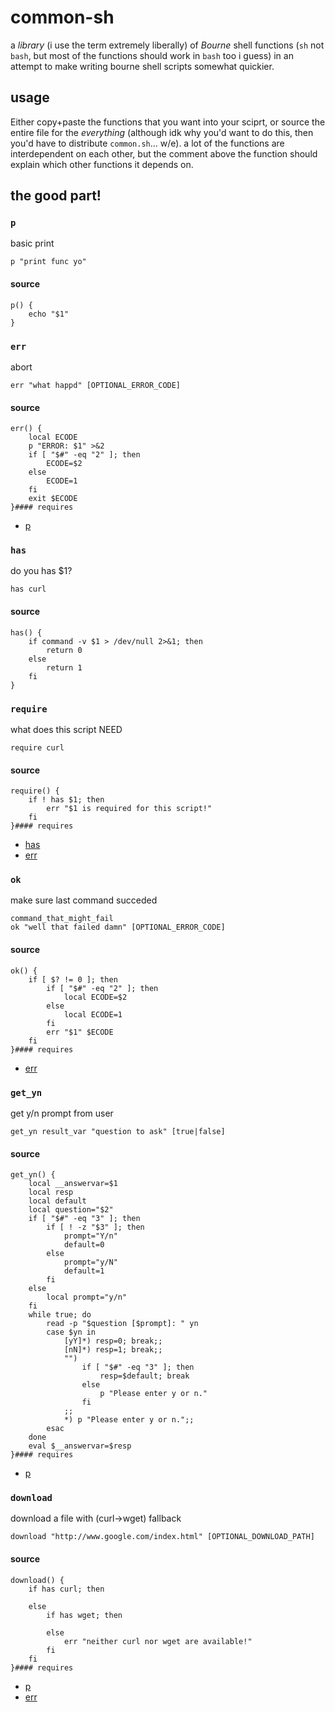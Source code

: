 # common-sh

a *library* (i use the term extremely liberally) of *Bourne* shell functions
(`sh` not `bash`, but most of the functions should work in `bash` too i guess) in
an attempt to make writing bourne shell scripts somewhat quickier.

## usage

Either copy+paste the functions that you want into your sciprt, or source the entire file
for the *everything* (although idk why you'd want to do this, then you'd have to
distribute `common.sh`... w/e). a lot of the functions are interdependent on each other,
but the comment above the function should explain which other functions it depends on.

## the good part!


### `p`

basic print

	p "print func yo"

#### source

	p() {
		echo "$1"
	}

### `err`

abort

	err "what happd" [OPTIONAL_ERROR_CODE]

#### source

	err() {
		local ECODE
		p "ERROR: $1" >&2
		if [ "$#" -eq "2" ]; then
			ECODE=$2
		else
			ECODE=1
		fi
		exit $ECODE
	}#### requires

* [p](#p)



### `has`

do you has $1?

	has curl

#### source

	has() {
		if command -v $1 > /dev/null 2>&1; then
			return 0
		else
			return 1
		fi
	}

### `require`

what does this script NEED

	require curl

#### source

	require() {
		if ! has $1; then
			err "$1 is required for this script!"
		fi
	}#### requires

* [has](#has)
* [err](#err)



### `ok`

make sure last command succeded

	command_that_might_fail
	ok "well that failed damn" [OPTIONAL_ERROR_CODE]

#### source

	ok() {
		if [ $? != 0 ]; then
			if [ "$#" -eq "2" ]; then
				local ECODE=$2
			else
				local ECODE=1
			fi
			err "$1" $ECODE
		fi
	}#### requires

* [err](#err)



### `get_yn`

get y/n prompt from user

	get_yn result_var "question to ask" [true|false]

#### source

	get_yn() {
		local __answervar=$1
		local resp
		local default
		local question="$2"
		if [ "$#" -eq "3" ]; then
			if [ ! -z "$3" ]; then
				prompt="Y/n"
				default=0
			else
				prompt="y/N"
				default=1
			fi
		else
			local prompt="y/n"
		fi
		while true; do
		    read -p "$question [$prompt]: " yn
		    case $yn in
		        [yY]*) resp=0; break;;
		        [nN]*) resp=1; break;;
				"")
					if [ "$#" -eq "3" ]; then
						resp=$default; break
					else
						p "Please enter y or n."
					fi
				;;
		        *) p "Please enter y or n.";;
		    esac
		done
		eval $__answervar=$resp
	}#### requires

* [p](#p)



### `download`

download a file with (curl->wget) fallback

	download "http://www.google.com/index.html" [OPTIONAL_DOWNLOAD_PATH]

#### source

	download() {
		if has curl; then
	
		else
			if has wget; then
	
			else
				err "neither curl nor wget are available!"
			fi
		fi
	}#### requires

* [p](#p)
* [err](#err)

